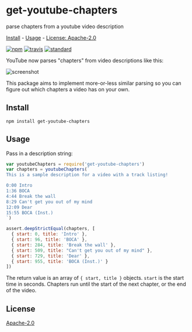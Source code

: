 # get-youtube-chapters

parse chapters from a youtube video description

[Install](#install) - [Usage](#usage) - [License: Apache-2.0](#license)

[![npm][npm-image]][npm-url]
[![travis][travis-image]][travis-url]
[![standard][standard-image]][standard-url]

YouTube now parses "chapters" from video descriptions like this:

![screenshot][screenshot-image]

This package aims to implement more-or-less similar parsing so you can figure
out which chapters a video has on your own.

[npm-image]: https://img.shields.io/npm/v/get-youtube-chapters.svg?style=flat-square
[npm-url]: https://www.npmjs.com/package/get-youtube-chapters
[travis-image]: https://img.shields.io/travis/com/goto-bus-stop/get-youtube-chapters.svg?style=flat-square
[travis-url]: https://travis-ci.com/goto-bus-stop/get-youtube-chapters
[standard-image]: https://img.shields.io/badge/code%20style-standard-brightgreen.svg?style=flat-square
[standard-url]: http://npm.im/standard
[screenshot-image]: ./.github/screenshot.png

## Install

```
npm install get-youtube-chapters
```

## Usage

Pass in a description string:

```js
var youtubeChapters = require('get-youtube-chapters')
var chapters = youtubeChapters(`
This is a sample description for a video with a track listing!

0:00 Intro
1:36 BOCA
4:44 Break the wall
8:29 Can't get you out of my mind
12:09 Dear
15:55 BOCA (Inst.)
`)

assert.deepStrictEqual(chapters, [
  { start: 0, title: 'Intro' },
  { start: 96, title: 'BOCA' },
  { start: 284, title: 'Break the wall' },
  { start: 509, title: "Can't get you out of my mind" },
  { start: 729, title: 'Dear' },
  { start: 955, title: 'BOCA (Inst.)' }
])
```

The return value is an array of `{ start, title }` objects. `start` is the start
time in seconds. Chapters run until the start of the next chapter, or the end of
the video.

## License

[Apache-2.0](LICENSE.md)
